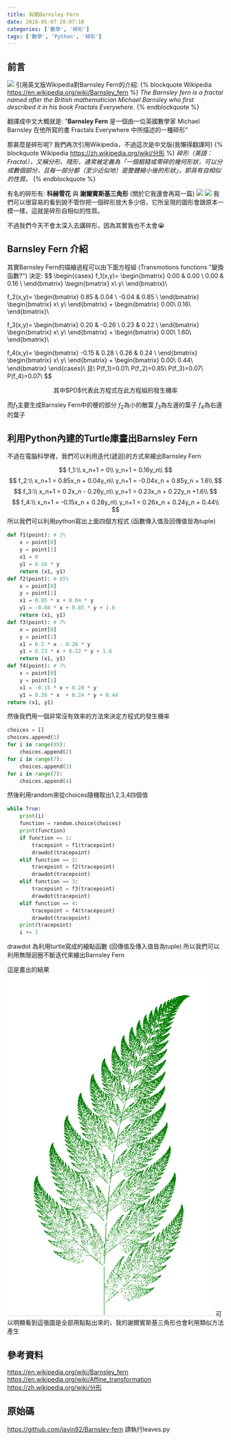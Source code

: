 ```yaml
---
title: 有關Barnsley Fern
date: 2018-05-07 20:07:10
categories: ['數學', '碎形']
tags: ['數學', 'Python', '碎形']
---
```

## 前言
![](https://upload.wikimedia.org/wikipedia/commons/7/76/Barnsley_fern_plotted_with_VisSim.PNG)
引用英文版Wikipedia對Barnsley Fern的介紹:
{% blockquote Wikipedia https://en.wikipedia.org/wiki/Barnsley_fern %}
*The Barnsley fern is a fractal named after the British mathematician Michael Barnsley who first described it in his book Fractals Everywhere.*
{% endblockquote %}
<!--more-->
翻譯成中文大概就是:
"**Barnsley Fern** 是一個由一位英國數學家 Michael Barnsley 在他所寫的書 Fractals Everywhere 中所描述的一種碎形"

那甚麼是碎形呢?
我們再次引用Wikipedia，不過這次是中文版(我懶得翻譯阿)
{% blockquote Wikipedia https://zh.wikipedia.org/wiki/分形 %}
*碎形（英語：Fractal），又稱分形、殘形，通常被定義為「一個粗糙或零碎的幾何形狀，可以分成數個部分，且每一部分都（至少近似地）是整體縮小後的形狀」，即具有自相似的性質。*
{% endblockquote %}

有名的碎形有: **科赫雪花** 與 **謝爾賓斯基三角形** (關於它我還會再寫一篇)
![](https://upload.wikimedia.org/wikipedia/commons/f/fd/Von_Koch_curve.gif)
![](https://upload.wikimedia.org/wikipedia/commons/thumb/7/74/Animated_construction_of_Sierpinski_Triangle.gif/300px-Animated_construction_of_Sierpinski_Triangle.gif)
我們可以很容易的看到說不管你把一個碎形放大多少倍，它所呈現的圖形會跟原本一模一樣，這就是碎形自相似的性質。

不過我們今天不會太深入去講碎形，因為其實我也不太會😭

## Barnsley Fern 介紹
其實Barnsley Fern的描繪過程可以由下面方程組 (Transmotions functions "變換函數?") 決定:
$$
\begin{cases}
f_1(x,y)=
\begin{bmatrix}
0.00 & 0.00 \\
0.00 & 0.16 \\
\end{bmatrix}
\begin{bmatrix}
x\\
y\\
\end{bmatrix}\\

f_2(x,y)=
\begin{bmatrix}
0.85 & 0.04 \\
-0.04 & 0.85 \\
\end{bmatrix}
\begin{bmatrix}
x\\
y\\
\end{bmatrix}
+
\begin{bmatrix}
0.00\\
0.16\\
\end{bmatrix}\\

f_3(x,y)=
\begin{bmatrix}
0.20 & -0.26 \\
0.23 & 0.22 \\
\end{bmatrix}
\begin{bmatrix}
x\\
y\\
\end{bmatrix}
+
\begin{bmatrix}
0.00\\
1.60\\
\end{bmatrix}\\

f_4(x,y)=
\begin{bmatrix}
-0.15 & 0.28 \\
0.26 & 0.24 \\
\end{bmatrix}
\begin{bmatrix}
x\\
y\\
\end{bmatrix}
+
\begin{bmatrix}
0.00\\
0.44\\
\end{bmatrix}
\end{cases}\\
且\\
P(f_1)=0.01\\
P(f_2)=0.85\\
P(f_3)=0.07\\
P(f_4)=0.07\\
$$
<p align="center">其中$P()$代表此方程式在此方程組的發生機率</p>

而$f_1$主要生成Barnsley Fern中的梗的部分
  $f_2$為小的散葉
  $f_3$為左邊的葉子
  $f_4$為右邊的葉子

## 利用Python內建的Turtle庫畫出Barnsley Fern
不過在電腦科學裡，我們可以利用迭代(遞迴)的方式來繪出Barnsley Fern

$$
f_1:\\
    x_n+1 = 0\\
    y_n+1 = 0.16y_n\\
$$
$$
f_2:\\
    x_n+1 = 0.85x_n + 0.04y_n\\
    y_n+1 = -0.04x_n + 0.85y_n + 1.6\\
$$
$$
f_3:\\
    x_n+1 = 0.2x_n - 0.26y_n\\
    y_n+1 = 0.23x_n + 0.22y_n +1.6\\
$$
$$
f_4:\\
    x_n+1 = -0.15x_n + 0.28y_n\\
    y_n+1 = 0.26x_n + 0.24y_n + 0.44\\
$$
所以我們可以利用python寫出上面四個方程式 (函數傳入值及回傳值皆為tuple)
```python
def f1(point): # 1%
	x = point[0]
	y = point[1]
	x1 = 0
	y1 = 0.16 * y
	return (x1, y1)
def f2(point): # 85%
	x = point[0]
	y = point[1]
	x1 = 0.85 * x + 0.04 * y
	y1 = -0.04 * x + 0.85 * y + 1.6
	return (x1, y1)
def f3(point): # 7%
	x = point[0]
	y = point[1]
	x1 = 0.2 * x - 0.26 * y
	y1 = 0.23 * x + 0.22 * y + 1.6
	return (x1, y1)
def f4(point): # 7%
	x = point[0]
	y = point[1]
	x1 = -0.15 * x + 0.28 * y
	y1 = 0.26 * x  + 0.24 * y + 0.44
return (x1, y1)
```
然後我們用一個非常沒有效率的方法來決定方程式的發生機率
```python
choices = []
choices.append(1)
for i in range(85):
	choices.append(2)
for i in range(7):
	choices.append(3)
for i in range(7):
    choices.append(4)
```
然後利用random來從choices隨機取出1,2,3,4四個值
```python
while True:
	print(i)
	function = random.choice(choices)
	print(function)
	if function == 1:
		tracepoint = f1(tracepoint)
		drawdot(tracepoint)
	elif function == 2:
		tracepoint = f2(tracepoint)
		drawdot(tracepoint)
	elif function == 3:
		tracepoint = f3(tracepoint)
		drawdot(tracepoint)
	elif function == 4:
		tracepoint = f4(tracepoint)
		drawdot(tracepoint)
	print(tracepoint)
    i += 1
```
drawdot 為利用turtle寫成的繪點函數 (回傳值及傳入值皆為tuple)
所以我們可以利用無限迴圈不斷迭代來繪出Barnsley Fern

這是畫出的結果
![](/image/barnsley-fern.png)
可以明顯看到這張圖是全部用點點出來的，我的謝爾賓斯基三角形也會利用類似方法產生
## 參考資料
https://en.wikipedia.org/wiki/Barnsley_fern
https://en.wikipedia.org/wiki/Affine_transformation
https://zh.wikipedia.org/wiki/分形
## 原始碼
https://github.com/jayin92/Barnsley-fern
請執行leaves.py
